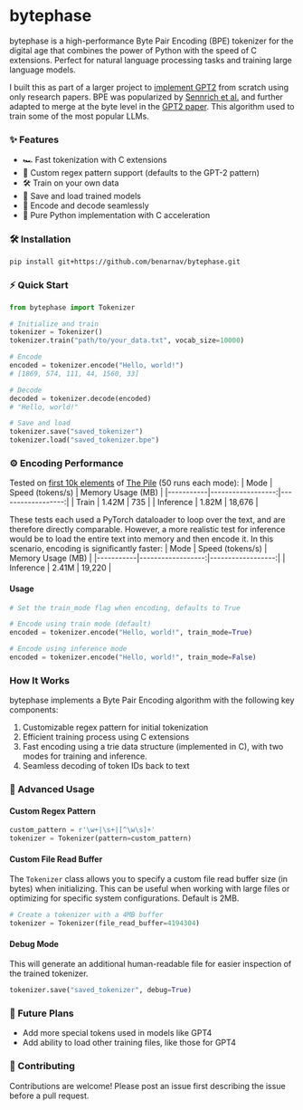 # bytephase
          
bytephase is a high-performance Byte Pair Encoding (BPE) tokenizer for the digital age that combines the power of Python with the speed of C extensions. Perfect for natural language processing tasks and training large language models.

I built this as part of a larger project to [implement GPT2](https://github.com/benarnav/gpt2) from scratch using only research papers. BPE was popularized by [Sennrich et al.](https://arxiv.org/abs/1508.07909) and further adapted to merge at the byte level in the [GPT2 paper](https://d4mucfpksywv.cloudfront.net/better-language-models/language_models_are_unsupervised_multitask_learners.pdf). This algorithm used to train some of the most popular LLMs.
   
### ✨ Features

- 🏎️ Fast tokenization with C extensions
- 🧠 Custom regex pattern support (defaults to the GPT-2 pattern)
- 🛠️ Train on your own data
- 💾 Save and load trained models
- 🔄 Encode and decode seamlessly
- 🐍 Pure Python implementation with C acceleration

### 🛠️ Installation
```bash
pip install git+https://github.com/benarnav/bytephase.git
```

### ⚡️ Quick Start
```python
from bytephase import Tokenizer

# Initialize and train
tokenizer = Tokenizer()
tokenizer.train("path/to/your_data.txt", vocab_size=10000)

# Encode
encoded = tokenizer.encode("Hello, world!")
# [1869, 574, 111, 44, 1560, 33]

# Decode
decoded = tokenizer.decode(encoded)
# "Hello, world!"

# Save and load
tokenizer.save("saved_tokenizer")
tokenizer.load("saved_tokenizer.bpe")
```

### ⚙️ Encoding Performance
Tested on [first 10k elements](https://huggingface.co/datasets/NeelNanda/pile-10k) of [The Pile](https://huggingface.co/datasets/EleutherAI/pile) (50 runs each mode):
| Mode      | Speed (tokens/s) | Memory Usage (MB) |
|-----------|------------------:|------------------:|
| Train     |      1.42M |            735 |
| Inference |      1.82M |          18,676 |

These tests each used a PyTorch dataloader to loop over the text, and are therefore directly comparable. However, a more realistic test for inference would be to load the entire text into memory and then encode it. In this scenario, encoding is significantly faster:
| Mode      | Speed (tokens/s) | Memory Usage (MB) |
|-----------|------------------:|------------------:|
| Inference |      2.41M |          19,220 |

#### Usage
```python
# Set the train_mode flag when encoding, defaults to True

# Encode using train mode (default)
encoded = tokenizer.encode("Hello, world!", train_mode=True)

# Encode using inference mode
encoded = tokenizer.encode("Hello, world!", train_mode=False)
```


### How It Works
bytephase implements a Byte Pair Encoding algorithm with the following key components:

1. Customizable regex pattern for initial tokenization
2. Efficient training process using C extensions
3. Fast encoding using a trie data structure (implemented in C), with two modes for training and inference.
4. Seamless decoding of token IDs back to text

### 🔬 Advanced Usage
#### Custom Regex Pattern
```python
custom_pattern = r'\w+|\s+|[^\w\s]+'
tokenizer = Tokenizer(pattern=custom_pattern)
```
#### Custom File Read Buffer
The `Tokenizer` class allows you to specify a custom file read buffer size (in bytes) when initializing. This can be useful when working with large files or optimizing for specific system configurations. Default is 2MB.
```python
# Create a tokenizer with a 4MB buffer
tokenizer = Tokenizer(file_read_buffer=4194304)
```
#### Debug Mode
This will generate an additional human-readable file for easier inspection of the trained tokenizer.
```python
tokenizer.save("saved_tokenizer", debug=True)
```

### 🔮 Future Plans
- Add more special tokens used in models like GPT4
- Add ability to load other training files, like those for GPT4

### 🤝 Contributing
Contributions are welcome! Please post an issue first describing the issue before a pull request.
